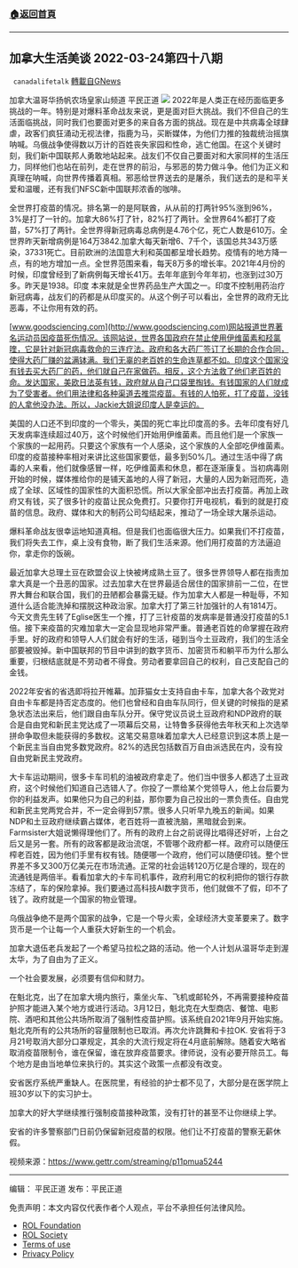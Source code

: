 ###  [:house:返回首頁](https://github.com/ourhimalayas/txt)
---


## 加拿大生活美谈 2022-03-24第四十八期
` canadalifetalk` [轉載自GNews](https://gnews.org/zh-hans/2257953/)

加拿大温哥华扬帆农场皇家山频道    平民正道
![](https://assets.gnews.org/wp-content/uploads/2022/03/1_cr-9.jpg)
2022年是人类正在经历面临更多挑战的一年。特别是对爆料革命战友来说，更是面对巨大挑战。我们不但自己的生活面临挑战，同时我们也要面对更多的来自各方面的挑战。现在是中共病毒全球肆虐，政客们疯狂涌动无视法律，指鹿为马，买断媒体，为他们力推的独裁统治摇旗呐喊。乌俄战争使得数以万计的百姓丧失家园和性命，逃亡他国。在这个关键时刻，我们新中国联邦人勇敢地站起来。战友们不仅自己要面对和大家同样的生活压力，同样他们也站在前列，走在世界的前沿，与邪恶的势力做斗争。他们为正义和真理在呐喊，向世界传播着真相。邪恶给世界送去的是屠杀，我们送去的是和平关爱和温暖，还有我们NFSC新中国联邦浓香的咖啡。

全世界打疫苗的情况。排名第一的是阿联酋，从从前的打两针95%涨到96%，3%是打了一针的。加拿大86%打了针，82%打了两针。全世界64%都打了疫苗，57%打了两针。全世界得新冠病毒总病例是4.76个亿，死亡人数是610万。全世界昨天新增病例是164万3842.加拿大每天新增6、7千个，该国总共343万感染，37331死亡。目前欧洲的法国意大利和英国都呈增长趋势。疫情有的地方降一点，有的地方增加一点。全世界范围来看，每天8万多的增长率。2021年4月份的时候，印度曾经到了新病例每天增长41万。去年年底到今年年初，也涨到过30万多。昨天是1938。印度 本来就是全世界药品生产大国之一。印度不控制用药治疗新冠病毒，战友们的药都是从印度买的。从这个例子可以看出，全世界的政府无比恶毒，不让你用有效的药。

[www.goodsciencing.com](http://www.goodsciencing.com)网站报道世界著名运动员因疫苗死伤情况。该网站说，世界各国政府在禁止使用伊维菌素和羟氯喹，它是针对新冠病毒救命的三连疗法。政府和各大药厂签订了长期的合作合同，使得大药厂赚的盆满钵满。我们无辜的老百姓的生命连草都不如。印度这个国家没有钱去买大药厂的药，他们就自己在家做药。相反，这个方法救了他们老百姓的命。发达国家，美欧日法英有钱，政府就从自己口袋里掏钱。有钱国家的人们就成为了受害者。他们用法律和各种渠道去推崇疫苗。有钱的人怕死，打了疫苗，没钱的人拿他没办法。所以，Jackie大姐说印度人是幸运的。

美国的人口还不到印度的一个零头，美国的死亡率比印度高的多。去年印度有好几天发病率连续超过40万，这个时候他们开始用伊维菌素。而且他们是一个家族一个家族的一起用药。只要这个家族有一个人感染，这个家族的人全部吃伊维菌素。印度的疫苗接种率相对来讲比这些国家要低，最多到50%几。通过生活中得了病毒的人来看，他们就像感冒一样，吃伊维菌素和休息，都在逐渐康复。当初病毒刚开始的时候，媒体推给你的是铺天盖地的人得了新冠，大量的人因为新冠而死，造成了全球、区域性的国家性的大面积恐慌。所以大家全部冲出去打疫苗。再加上政府又有钱，买了很多针的疫苗让民众免费打。只要你打开电视机，看到的就是打疫苗的信息。政府、媒体和大的制药公司勾结起来，推动了一场全球大屠杀运动。

爆料革命战友很幸运地知道真相。但是我们也面临很大压力。如果我们不打疫苗，我们将失去工作，桌上没有食物，断了我们生活来源。他们用打疫苗的方法逼迫你，拿走你的饭碗。

最近加拿大总理土豆在欧盟会议上快被烤成熟土豆了。很多世界领导人都在指责加拿大真是一个丑恶的国家。过去加拿大在世界最适合居住的国家排前一二位，在世界大舞台和联合国，我们的丑陋都会暴露无疑。作为加拿大人都是一种耻辱，不知道什么适合能洗掉和摆脱这种政治家。加拿大打了第三针加强针的人有1814万。今天文贵先生转了Eglise医生一个推，打了三针疫苗的发病率是普通没打疫苗的5.1倍。接下来疫苗的灾难加拿大一定会显现地非常严重。普通老百姓的命掌握在政府手里。好的政府和领导人人们就会有好的生活，碰到当今土豆政府，我们的生活全部要被毁掉。新中国联邦的节目中讲到的数字货币、加密货币和躺平币为什么那么重要，归根结底就是不劳动者不得食。劳动者要拿回自己的权利，自己支配自己的金钱。

2022年安省的省选即将拉开帷幕。加菲猫女士支持自由卡车，加拿大各个政党对自由卡车都是持否定态度的。他们也曾经和自由车队同行，但关键的时候指的是紧急状态法出来后，他们跟自由车队分开。保守党议员说土豆政府和NDP政府的联合是自由党和新民主党达成了一项幕后交易，让特鲁多获得他去年秋天和上次选举拼命争取但未能获得的多数权。这笔交易意味着加拿大人已经意识到这本质上是一个新民主当自由党多数党政府。82%的选民包括数百万自由派选民在内，没有投自由党新民主党政府。

大卡车运动期间，很多卡车司机的油被政府拿走了。他们当中很多人都选了土豆政府，这个时候他们知道自己选错人了。你投了一票给某个党领导人，他上台后要为你的利益发声。如果他只为自己的利益，那你要为自己投出的一票负责任。自由党和新民主党两党合并，不一定会得到57票。很多人只听早九晚五的新闻。如果NDP和土豆政府继续霸占媒体，老百姓将一直被洗脑，黑暗就会到来。Farmsister大姐说懒得理他们了。所有的政府上台之前说得比唱得还好听，上台之后又是另一套。所有的政客都是政治流氓，不管哪个政府都一样。政府可以随便压榨老百姓，因为他们手里有权有钱。随便哪一个政府，他们可以随便印钱。整个世界差不多又300万亿美元在市场流通。正常的社会运转120万亿是合理的，现在的流通钱是两倍半。看看加拿大的卡车司机事件，政府利用它的权利把你的银行存款冻结了，车的保险拿掉。我们要通过高科技AI数字货币，他们就做不了假，印不了钱了。政府就是一个国家的物业管理。

乌俄战争绝不是两个国家的战争，它是一个导火索，全球经济大变革要来了。数字货币是一个让每一个人重获大好新生的一个机会。

加拿大退伍老兵发起了一个希望马拉松之路的活动。他一个人计划从温哥华走到渥太华，为了自由为了正义。

一个社会要发展，必须要有信仰和财力。

在魁北克，出了在加拿大境内旅行，乘坐火车、飞机或邮轮外，不再需要接种疫苗护照才能进入某个地方或进行活动。3月12日，魁北克在大型商店、餐馆、电影院、酒吧和其他公共场所取消了强制性疫苗护照。该系统自2021年9月开始实施。魁北克所有的公共场所的容量限制也已取消。再次允许跳舞和卡拉OK. 安省将于3月21号取消大部分口罩规定，其余的大流行规定将在4月底前解除。随着安大略省取消疫苗限制令，谁在保留，谁在放弃疫苗要求。律师说，没有必要开除员工。每个地方是由当地单位来执行的。其实这个政策一点都没有改变。

安省医疗系统严重缺人。在医院里，有经验的护士都不见了，大部分是在医学院上班30岁以下的实习护士。

加拿大的好大学继续推行强制疫苗接种政策，没有打针的甚至不让你继续上学。

安省的许多警察部门日前仍保留新冠疫苗的权限。他们让不打疫苗的警察无薪休假。

视频来源：https://www.gettr.com/streaming/p11pmua5244

* * *

编辑： 平民正道       发布：平民正道

 

免责声明：本文内容仅代表作者个人观点，平台不承担任何法律风险。

- [ROL Foundation](https://rolfoundation.org/)
- [ROL Society](https://rolsociety.org/)
- [Terms of use](https://gnews.org/terms-of-use-3/)
- [Privacy Policy](https://gnews.org/privacy-policy/)
